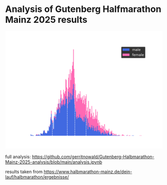 # Analysis of Gutenberg Halfmarathon Mainz 2025 results

![](https://github.com/gerritnowald/Gutenberg-Halbmarathon-Mainz-2025-analysis/blob/main/finish_time_distribution.png)

full analysis: https://github.com/gerritnowald/Gutenberg-Halbmarathon-Mainz-2025-analysis/blob/main/analysis.ipynb

results taken from https://www.halbmarathon-mainz.de/dein-lauf/halbmarathon/ergebnisse/
